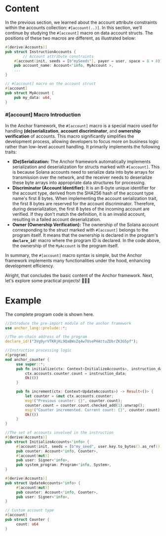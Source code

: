 # Content

In the previous section, we learned about the account attribute constraints within the accounts collection: `#[account(..)]`. In this section, we'll continue by studying the `#[account]` macro on data account structs. The positions of these two macros are different, as illustrated below:

```rust
#[derive(Accounts)]
pub struct InstructionAccounts {
		// Account attribute constraints
    #[account(init, seeds = [b"mySeeds"], payer = user, space = 8 + 8)]
    pub account_name: Account<'info, MyAccount >,
    ...
}

// #[account] macro on the account struct
#[account]
pub struct MyAccount {
    pub my_data: u64,
}
```

### **#[account]** Macro Introduction

In the Anchor framework, the `#[account]` macro is a special macro used for handling **(de)serialization**, **account discriminator**, and **ownership verification** of accounts. This macro significantly simplifies the development process, allowing developers to focus more on business logic rather than low-level account handling. It primarily implements the following traits:

- **(De)Serialization:** The Anchor framework automatically implements serialization and deserialization for structs marked with `#[account]`. This is because Solana accounts need to serialize data into byte arrays for transmission over the network, and the receiver needs to deserialize these byte arrays into appropriate data structures for processing.
- **Discriminator (Account Identifier):** It is an 8-byte unique identifier for the account type, derived from the SHA256 hash of the account type name's first 8 bytes. When implementing the account serialization trait, the first 8 bytes are reserved for the account discriminator. Therefore, during deserialization, the first 8 bytes of the incoming account are verified. If they don't match the definition, it is an invalid account, resulting in a failed account deserialization.
- **Owner (Ownership Verification):** The ownership of the Solana account corresponding to the struct marked with `#[account]` belongs to the program itself. It means that the ownership is declared in the program's **`declare_id!`** macro where the program ID is declared. In the code above, the ownership of the `MyAccount` is the program itself.

In summary, the `#[account]` macro syntax is simple, but the Anchor framework implements many functionalities under the hood, enhancing development efficiency.

Alright, that concludes the basic content of the Anchor framework. Next, let's explore some practical projects! 🚀🚀🚀

# Example

The complete program code is shown here.

```rust
//Introduce the pre-import module of the anchor framework
use anchor_lang::prelude::*;

//The on-chain address of the program
declare_id!("3Vg9yrVTKRjKL9QaBWsZq4w7UsePHAttuZDbrZK3G5pf");

//Instruction processing logic
#[program]
mod anchor_counter {
     use super::*;
     pub fn initialize(ctx: Context<InitializeAccounts>, instruction_data: u64) -> Result<()> {
         ctx.accounts.counter.count = instruction_data;
         Ok(())
     }

     pub fn increment(ctx: Context<UpdateAccounts>) -> Result<()> {
         let counter = &mut ctx.accounts.counter;
         msg!("Previous counter: {}", counter.count);
         counter.count = counter.count.checked_add(1).unwrap();
         msg!("Counter incremented. Current count: {}", counter.count);
         Ok(())
     }
}

//The set of accounts involved in the instruction
#[derive(Accounts)]
pub struct InitializeAccounts<'info> {
     #[account(init, seeds = [b"my_seed", user.key.to_bytes().as_ref()], payer = user, space = 8 + 8)]
     pub counter: Account<'info, Counter>,
     #[account(mut)]
     pub user: Signer<'info>,
     pub system_program: Program<'info, System>,
}

#[derive(Accounts)]
pub struct UpdateAccounts<'info> {
     #[account(mut)]
     pub counter: Account<'info, Counter>,
     pub user: Signer<'info>,
}

// Custom account type
#[account]
pub struct Counter {
     count: u64
}
```